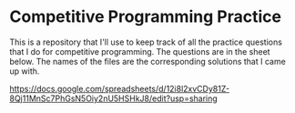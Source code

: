 # Competitive Programming Practice

This is a repository that I'll use to keep track of all the practice questions that I do for competitive programming. The questions are in the sheet below. The names of the files are the corresponding solutions that I came up with.

https://docs.google.com/spreadsheets/d/12i8l2xvCDy81Z-8Qj11MnSc7PhGsN5Oiy2nU5HSHkJ8/edit?usp=sharing